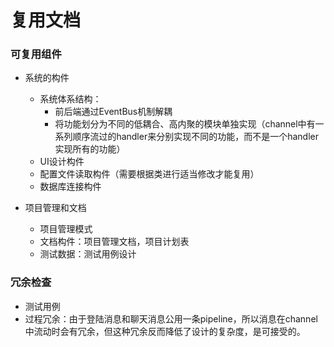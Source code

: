 # 复用文档

### 可复用组件
- 系统的构件
	- 系统体系结构：
		- 前后端通过EventBus机制解耦
		- 将功能划分为不同的低耦合、高内聚的模块单独实现（channel中有一系列顺序流过的handler来分别实现不同的功能，而不是一个handler实现所有的功能）
	- UI设计构件
	- 配置文件读取构件（需要根据类进行适当修改才能复用）
	- 数据库连接构件
	 	
- 项目管理和文档 
	- 项目管理模式
	- 文档构件：项目管理文档，项目计划表
	- 测试数据：测试用例设计

### 冗余检查
- 测试用例
- 过程冗余：由于登陆消息和聊天消息公用一条pipeline，所以消息在channel中流动时会有冗余，但这种冗余反而降低了设计的复杂度，是可接受的。
